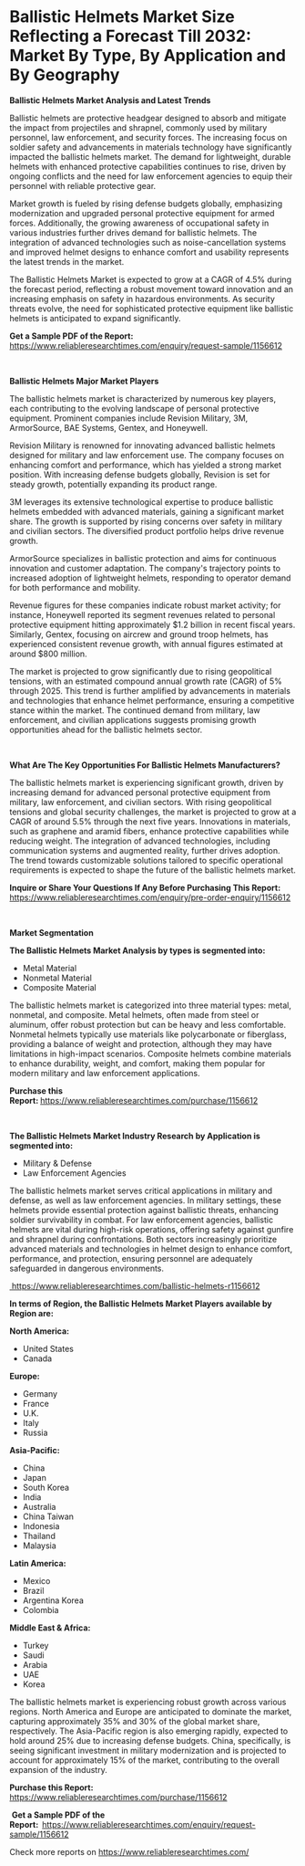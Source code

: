 <p><h1>Ballistic Helmets Market Size Reflecting a Forecast Till 2032: Market By Type, By Application and By Geography</h1></p><p><strong>Ballistic Helmets Market Analysis and Latest Trends</strong></p>
<p><p>Ballistic helmets are protective headgear designed to absorb and mitigate the impact from projectiles and shrapnel, commonly used by military personnel, law enforcement, and security forces. The increasing focus on soldier safety and advancements in materials technology have significantly impacted the ballistic helmets market. The demand for lightweight, durable helmets with enhanced protective capabilities continues to rise, driven by ongoing conflicts and the need for law enforcement agencies to equip their personnel with reliable protective gear.</p><p>Market growth is fueled by rising defense budgets globally, emphasizing modernization and upgraded personal protective equipment for armed forces. Additionally, the growing awareness of occupational safety in various industries further drives demand for ballistic helmets. The integration of advanced technologies such as noise-cancellation systems and improved helmet designs to enhance comfort and usability represents the latest trends in the market.</p><p>The Ballistic Helmets Market is expected to grow at a CAGR of 4.5% during the forecast period, reflecting a robust movement toward innovation and an increasing emphasis on safety in hazardous environments. As security threats evolve, the need for sophisticated protective equipment like ballistic helmets is anticipated to expand significantly.</p></p>
<p><strong>Get a Sample PDF of the Report:&nbsp;</strong> <a href="https://www.reliableresearchtimes.com/enquiry/request-sample/1156612?utm_campaign=2722&utm_medium=2&utm_source=Github&utm_content=ia&utm_term=05042025&utm_id=ballistic-helmets">https://www.reliableresearchtimes.com/enquiry/request-sample/1156612</a></p>
<p>&nbsp;</p>
<p><strong>Ballistic Helmets Major Market Players</strong></p>
<p><p>The ballistic helmets market is characterized by numerous key players, each contributing to the evolving landscape of personal protective equipment. Prominent companies include Revision Military, 3M, ArmorSource, BAE Systems, Gentex, and Honeywell. </p><p>Revision Military is renowned for innovating advanced ballistic helmets designed for military and law enforcement use. The company focuses on enhancing comfort and performance, which has yielded a strong market position. With increasing defense budgets globally, Revision is set for steady growth, potentially expanding its product range.</p><p>3M leverages its extensive technological expertise to produce ballistic helmets embedded with advanced materials, gaining a significant market share. The growth is supported by rising concerns over safety in military and civilian sectors. The diversified product portfolio helps drive revenue growth.</p><p>ArmorSource specializes in ballistic protection and aims for continuous innovation and customer adaptation. The company's trajectory points to increased adoption of lightweight helmets, responding to operator demand for both performance and mobility.</p><p>Revenue figures for these companies indicate robust market activity; for instance, Honeywell reported its segment revenues related to personal protective equipment hitting approximately $1.2 billion in recent fiscal years. Similarly, Gentex, focusing on aircrew and ground troop helmets, has experienced consistent revenue growth, with annual figures estimated at around $800 million.</p><p>The market is projected to grow significantly due to rising geopolitical tensions, with an estimated compound annual growth rate (CAGR) of 5% through 2025. This trend is further amplified by advancements in materials and technologies that enhance helmet performance, ensuring a competitive stance within the market. The continued demand from military, law enforcement, and civilian applications suggests promising growth opportunities ahead for the ballistic helmets sector.</p></p>
<p>&nbsp;</p>
<p><strong>What Are The Key Opportunities For Ballistic Helmets Manufacturers?</strong></p>
<p><p>The ballistic helmets market is experiencing significant growth, driven by increasing demand for advanced personal protective equipment from military, law enforcement, and civilian sectors. With rising geopolitical tensions and global security challenges, the market is projected to grow at a CAGR of around 5.5% through the next five years. Innovations in materials, such as graphene and aramid fibers, enhance protective capabilities while reducing weight. The integration of advanced technologies, including communication systems and augmented reality, further drives adoption. The trend towards customizable solutions tailored to specific operational requirements is expected to shape the future of the ballistic helmets market.</p></p>
<p><strong>Inquire or Share Your Questions If Any Before Purchasing This Report:</strong> <a href="https://www.reliableresearchtimes.com/enquiry/pre-order-enquiry/1156612?utm_campaign=2722&utm_medium=2&utm_source=Github&utm_content=ia&utm_term=05042025&utm_id=ballistic-helmets">https://www.reliableresearchtimes.com/enquiry/pre-order-enquiry/1156612</a></p>
<p>&nbsp;</p>
<p><strong>Market Segmentation</strong></p>
<p><strong>The Ballistic Helmets Market Analysis by types is segmented into:</strong></p>
<p><ul><li>Metal Material</li><li>Nonmetal Material</li><li>Composite Material</li></ul></p>
<p><p>The ballistic helmets market is categorized into three material types: metal, nonmetal, and composite. Metal helmets, often made from steel or aluminum, offer robust protection but can be heavy and less comfortable. Nonmetal helmets typically use materials like polycarbonate or fiberglass, providing a balance of weight and protection, although they may have limitations in high-impact scenarios. Composite helmets combine materials to enhance durability, weight, and comfort, making them popular for modern military and law enforcement applications.</p></p>
<p><strong>Purchase this Report:&nbsp;</strong><a href="https://www.reliableresearchtimes.com/purchase/1156612?utm_campaign=2722&utm_medium=2&utm_source=Github&utm_content=ia&utm_term=05042025&utm_id=ballistic-helmets">https://www.reliableresearchtimes.com/purchase/1156612</a></p>
<p>&nbsp;</p>
<p><strong>The Ballistic Helmets Market Industry Research by Application is segmented into:</strong></p>
<p><ul><li>Military & Defense</li><li>Law Enforcement Agencies</li></ul></p>
<p><p>The ballistic helmets market serves critical applications in military and defense, as well as law enforcement agencies. In military settings, these helmets provide essential protection against ballistic threats, enhancing soldier survivability in combat. For law enforcement agencies, ballistic helmets are vital during high-risk operations, offering safety against gunfire and shrapnel during confrontations. Both sectors increasingly prioritize advanced materials and technologies in helmet design to enhance comfort, performance, and protection, ensuring personnel are adequately safeguarded in dangerous environments.</p></p>
<p><a href="https://www.reliableresearchtimes.com/ballistic-helmets-r1156612?utm_campaign=2722&utm_medium=2&utm_source=Github&utm_content=ia&utm_term=05042025&utm_id=ballistic-helmets">&nbsp;https://www.reliableresearchtimes.com/ballistic-helmets-r1156612</a></p>
<p><strong>In terms of Region, the Ballistic Helmets Market Players available by Region are:</strong></p>
<p>
    <p> <strong> North America: </strong>
        <ul>
            <li>United States</li>
            <li>Canada</li>
        </ul>
        </p> 
    <p> <strong> Europe: </strong>
        <ul>
            <li>Germany</li>
            <li>France</li>
            <li>U.K.</li>
            <li>Italy</li>
            <li>Russia</li>
        </ul>
        </p> 
    <p> <strong> Asia-Pacific: </strong>
        <ul>
            <li>China</li>
            <li>Japan</li>
            <li>South Korea</li>
            <li>India</li>
            <li>Australia</li>
            <li>China Taiwan</li>
            <li>Indonesia</li>
            <li>Thailand</li>
            <li>Malaysia</li>
        </ul>
        </p> 
    <p> <strong> Latin America: </strong>
        <ul>
            <li>Mexico</li>
            <li>Brazil</li>
            <li>Argentina Korea</li>
            <li>Colombia</li>
        </ul>
        </p> 
    <p> <strong> Middle East & Africa: </strong>
        <ul>
            <li>Turkey</li>
            <li>Saudi</li>
            <li>Arabia</li>
            <li>UAE</li>
            <li>Korea</li>
        </ul>
    </p>
    </p>
<p><p>The ballistic helmets market is experiencing robust growth across various regions. North America and Europe are anticipated to dominate the market, capturing approximately 35% and 30% of the global market share, respectively. The Asia-Pacific region is also emerging rapidly, expected to hold around 25% due to increasing defense budgets. China, specifically, is seeing significant investment in military modernization and is projected to account for approximately 15% of the market, contributing to the overall expansion of the industry.</p></p>
<p><strong>Purchase this Report: </strong><a href="https://www.reliableresearchtimes.com/purchase/1156612?utm_campaign=2722&utm_medium=2&utm_source=Github&utm_content=ia&utm_term=05042025&utm_id=ballistic-helmets">https://www.reliableresearchtimes.com/purchase/1156612</a></p>
<p>&nbsp;<strong>Get a Sample PDF of the Report:&nbsp;&nbsp;</strong><a href="https://www.reliableresearchtimes.com/enquiry/request-sample/1156612?utm_campaign=2722&utm_medium=2&utm_source=Github&utm_content=ia&utm_term=05042025&utm_id=ballistic-helmets">https://www.reliableresearchtimes.com/enquiry/request-sample/1156612</a></p>
<p><strong></strong></p>
<p>Check more reports on <a href="https://www.reliableresearchtimes.com/?utm_campaign=2722&utm_medium=2&utm_source=Github&utm_content=ia&utm_term=05042025&utm_id=ballistic-helmets">https://www.reliableresearchtimes.com/</a></p>